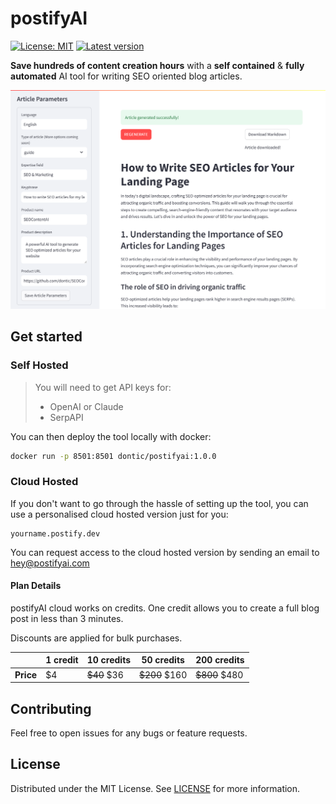 # postifyAI

[![License: MIT](https://img.shields.io/badge/License-MIT-green.svg)](https://opensource.org/licenses/MIT)
[![Latest version](https://img.shields.io/github/v/release/dontic/postifyai
)](https://github.com/dontic/postifyAI/releases/tag/1.0.0)


**Save hundreds of content creation hours** with a __self contained__ & __fully automated__ AI tool for writing SEO oriented blog articles.

![postify AI cover](demo/assets/cover.png "Cover")

## Get started
### Self Hosted

> You will need to get API keys for:
> - OpenAI or Claude
> - SerpAPI

You can then deploy the tool locally with docker:
  
  ```bash
  docker run -p 8501:8501 dontic/postifyai:1.0.0
  ```

### Cloud Hosted

If you don't want to go through the hassle of setting up the tool, you can use a personalised cloud hosted version just for you:

```
yourname.postify.dev
```

You can request access to the cloud hosted version by sending an email to [hey@postifyai.com](mailto:hey@postifyai.com)



#### Plan Details

postifyAI cloud works on credits. One credit allows you to create a full blog post in less than 3 minutes.

Discounts are applied for bulk purchases.

|  | 1 credit | 10 credits | 50 credits | 200 credits |
|---------|----------|------------|------------|-------------|
| **Price** | $4 | <s>$40</s> $36 | <s>$200</s> $160 | <s>$800</s> $480 |



## Contributing

Feel free to open issues for any bugs or feature requests.


## License
Distributed under the MIT License. See [LICENSE](https://github.com/dontic/postifyAI/blob/main/LICENSE) for more information.